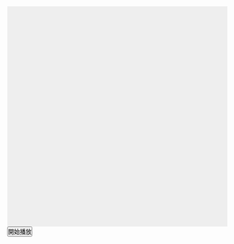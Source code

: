 <html>
<head>
    <meta charset="utf-8" />
    <title>Gamedev Canvas Workshop</title>
    <style>
    	* { padding: 0; margin: 0; }
    	canvas { background: #eee; display: block; margin: 0 auto; }
    </style>
</head>
<body>

<canvas id="myCanvas" width="600" height="600"></canvas>
<button class="button" id="button01" onclick="playmusic()">開始播放</button>

<script>
	var num = 20;
	var canvas = document.getElementById("myCanvas");
	var ctx = canvas.getContext("2d");
	var isMouseDown = false;
	
	var current_type=1;
	
	var but = document.getElementById("button01");
	
	var patterns=[
      [[1, 0], [1, 1], [1, 2], [0, 3], [2, 3], [0, -1], [2, 3]], //head, neck, others
      [[3, 1], [2, 1], [0, 0], [0, 2], [1, 1], [1, 0], [3, 2]], 
      [[1, 3], [1, 2], [0, 0], [2, 0], [1, 1], [0, 1], [2, 3]], 
      [[0, 1], [1, 1], [2, 1], [3, 0], [3, 2], [-1, 0], [3, 2]], 
      [[3, 0], [2, 1], [0, 2], [1, 2], [1, 3], [1, -1], [3, 3]], 
      [[3, 3], [2, 2], [0, 1], [1, 0], [1, 1], [1, 1], [3, 3]], 
      [[0, 3], [1, 2], [2, 1], [3, 1], [2, 0], [-1, 1], [3, 3]], 
	  [[0, 0], [1, 1], [2, 2], [3, 2], [2, 3], [-1, -1], [3, 3]]];
	  
	function check_patteren(x, y, d, pat)
	{
		var ret = true;
		
		x-=pat[d][0];
		y-=pat[d][1];

		if (x<0 || x+pat[6][0]>num-1 || y<0 || y+pat[6][1]>num-1)
			return false;

		for (var i=1; i<5; i++)
			ret = ret & (table[x+pat[i-1][0]+(y+pat[i-1][1])*num]==table[x+pat[i][0]+(y+pat[i][1])*num]);

		return ret;
	}
	
	function inRange(x,d,u)
	{
	  return x>=d&&x<=u;
	}
	
	function cum(x, y, d, pat)  //to find how much player cums out
	{
		var 
			cum_num=0, 
			head_x=x+pat[0][0]-pat[d][0], //the location of the head of dick
			head_y=y+pat[0][1]-pat[d][1], 
			dick_type=table[head_x+head_y*num], 
			dx=pat[0][0]-pat[1][0], 
			dy=pat[0][1]-pat[1][1];

		for (head_x+=dx, head_y+=dy; inRange(head_x, 0, num-1)&&inRange(head_y, 0, num-1); head_x+=dx, head_y+=dy)
			if (table[head_x+head_y*num]!=0&&table[head_x+head_y*num]!=dick_type)
				cum_num++;
			else
				break;

		return cum_num;
	}
	
	function check_l(x,y)
	{
		var ret=false, patt_result=false;
		var cum_num=0;

		for (var i=0; i<8; i++)
			for (var dot=0; dot<5; dot++)
			{
				patt_result=check_patteren(x, y, dot, patterns[i]);
				ret=ret|patt_result;

				if (patt_result)
				{
				 cum_num+=cum(x, y, dot, patterns[i]);
			alert(cum_num);
				 }
			}
			
			if(ret)
			alert(cum_num);
		return ret?cum_num:-1;
	}
	
	var size=550.0,
		up=(canvas.width-size)/2.0,
		down=canvas.width-up,
		sizePerBlock=size/(num-1.0);
	
	var table = new Array(num*num);
	
	for(var i=0;i<table.length;i++)
		table[i]=0;
	draw_background();
	
	function drawGrid()
	{
		ctx.beginPath();
		for(var i=1;i<=num;i++)
		{
			ctx.moveTo(i*sizePerBlock,sizePerBlock);
			ctx.lineTo(i*sizePerBlock, down);
			
			ctx.moveTo(sizePerBlock,i*sizePerBlock);
			ctx.lineTo(down,i*sizePerBlock);
		}
		ctx.stroke();
	}
	
	function getGridLocation(x,y)
	{
		var pos=[0,0];
		pos[0] = Math.round(x/sizePerBlock) - 1;
		pos[1] = Math.round(y/sizePerBlock) - 1;
		
		return pos;
	}
	
	function getPostionFromGrid(x,y)
	{
		var pos=[0.0,0.0];
		
		pos[0]=(x+1)*sizePerBlock;
		pos[1]=(y+1)*sizePerBlock;
		
		return pos;
	}
	
	function canvasClicked(e)
	{
		var x;
		var y;
		if (e.pageX || e.pageY) { 
		  x = e.pageX;
		  y = e.pageY;
		}
		else { 
		  x = e.clientX + document.body.scrollLeft + document.documentElement.scrollLeft; 
		  y = e.clientY + document.body.scrollTop + document.documentElement.scrollTop; 
		} 
		x -= canvas.offsetLeft;
		y -= canvas.offsetTop;
		
		var loc = getGridLocation(x,y);
		table[loc[0]+loc[1]*num]=current_type;
		
		current_type = 3-current_type;
		
		check_l(loc[0],loc[1]);
	}
	
	function draw_background()
	{
					ctx.beginPath();
		ctx.rect(0,0,canvas.width,canvas.height);
		ctx.fillStyle="#dea44e";
		ctx.fill();
					ctx.closePath();
					
		drawGrid();
		draw_balls();
	}
	
	function draw_balls()
	{
		for(var x=0;x<num;x++)
			for(var y=0;y<num;y++)
				if(table[x+y*num]==1 || table[x+y*num]==2)
				{
					var pos = getPostionFromGrid(x,y);
				
					ctx.beginPath();
					ctx.arc(pos[0], pos[1],size/num/2,0,2*Math.PI);
					ctx.fillStyle = table[x+y*num]==1?"#000000":"#FFFFFF";
					ctx.fill();
					ctx.closePath();
				}
	}
	
	function drawPreview(e)
	{
		draw_background();
		
		var x;
		var y;
		if (e.pageX || e.pageY) { 
		  x = e.pageX;
		  y = e.pageY;
		}
		else { 
		  x = e.clientX + document.body.scrollLeft + document.documentElement.scrollLeft; 
		  y = e.clientY + document.body.scrollTop + document.documentElement.scrollTop; 
		} 
		x -= canvas.offsetLeft;
		y -= canvas.offsetTop;
		
		var loc = getGridLocation(x,y);
		var pos = getPostionFromGrid(loc[0],loc[1]);
		
			ctx.beginPath();
			ctx.arc(pos[0], pos[1],300.0/num,0,2*Math.PI);
			ctx.fillStyle = "#FF0000";
			ctx.fill();
			ctx.closePath();
	}
	
	canvas.addEventListener('click',canvasClicked);
	canvas.addEventListener('mousemove',drawPreview);
	canvas.addEventListener('mouseup',function(e){isMouseDown=false});
	canvas.addEventListener('mousedown',function(e){isMouseDown=true});
	
	//alert("test!");
</script>

</body>
</html>
